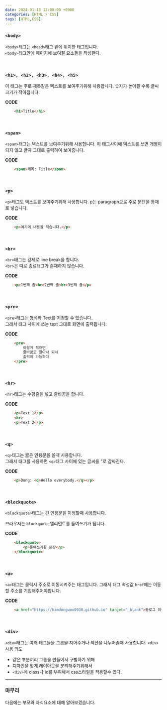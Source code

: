 ```yaml
---
date: 2024-01-18 12:00:00 +0900
categories: [HTML / CSS]
tags: [HTML,CSS]
---
```


### `<body>`
`<body>`태그는 `<head>`태그 밑에 위치한 태그입니다.  
`<body>`태그안에 페이지에 보여질 요소들을 작성한다.

<br/>

### `<h1>, <h2>, <h3>, <h4>, <h5>`
이 태그는 주로 제목같은 텍스트를 보여주기위해 사용합니다.
숫자가 높아질 수록 글씨크기가 작아집니다.

**CODE**
```html
    <h1>Title</h1>
```

<br/>

### `<span>`
`<span>`태그는 텍스트를 보여주기위해 사용합니다.
이 태그사이에 텍스트를 쓰면 개행이 되지 않고 글자 그대로 출력하여 보여줍니다.

**CODE**
```html
    <span>제목: Title</span>
```

<br/>

### `<p>`
`<p>`태그도 텍스트를 보여주기위해 사용합니다.
p는 paragraph으로 주로 문단을 통채로 넣습니다.

**CODE**
```html
    <p>여기에 내용을 적습니다.</p>
```

<br/>

### `<br>`
`<br>`태그는 강제로 line break을 합니다.  
`<br>`은 따로 종료태그가 존재하지 않습니다.

**CODE**
```html
    <p>1번째 줄<br>2번째 줄<br>3번째 줄</p>
```

<br/>

### `<pre>`
`<pre>`태그는 형식화 Text를 지정할 수 있습니다.  
그래서 태그 사이에 쓰는 text 그대로 화면에 출력됩니다.

**CODE**
```html
    <pre>
        이렇게 적으면 
        줄바꿈도 알아서 되서
        출력이 가능하다
    </pre>
```

<br/>

### `<hr>`
`<hr>`태그는 수평줄을 넣고 줄바꿈을 합니다.

**CODE**
```html
    <p>Text 1</p>
    <hr>
    <p>Text 2</p>
```

<br>

### `<q>`
`<q>`태그는 짦은 인용문을 쓸때 사용합니다.  
그래서 태그를 사용하면 `<q>`태그 사이에 있는 글씨를 "로 감싸진다.

**CODE**
```html
    <p>Dong: <q>Hello everybody.</q></p>
```

<br>

### `<blockquote>`
`<blockquote>`태그는 긴 인용문을 지정할때 사용합니다.

브라우저는 `blockquote` 엘리먼트를 들여쓰기가 됩니다. 

**CODE**
```html
    <blockquote>
        <p>들여쓰기될 문장</p>
    </blockquote>
```

<br>

### `<a>`
`<a>`태그는 클릭시 주소로 이동시켜주는 태그입니다.
그래서 태그 속성값 `href`에는 이동할 주소를 기입해주어야합니다.

**CODE**
```html
    <a href="https://kimdongwoo0930.github.io" target="_blank">동로그 이동</a>
```

<br>

### `<div>`
`<div>`태그는 여러 태그들을 그룹을 지어주거나 섹션을 나누어줄때 사용합니다.
`<div>` 사용 의도
* 같은 부분끼리 그룹을 만들어서 구별하기 위해
* 디자인을 맞게 레이아웃을 분리해주기위해서
* `<div>`에 class나 id를 부여해서 css스타일을 적용할수 있다.

---

### 마무리

다음에는 부모와 자식요소에 대해 알아보겠습니다.